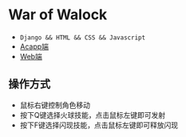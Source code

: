 # War of Walock
- `Django && HTML && CSS && Javascript`
- [Acapp端](https://www.acwing.com/file_system/file/content/whole/index/content/5958610/)
- [Web端](https://app2433.acapp.acwing.com.cn/)
## 操作方式
- 鼠标右键控制角色移动
- 按下Q键选择火球技能，点击鼠标左键即可发射
- 按下F键选择闪现技能，点击鼠标左键即可释放闪现
